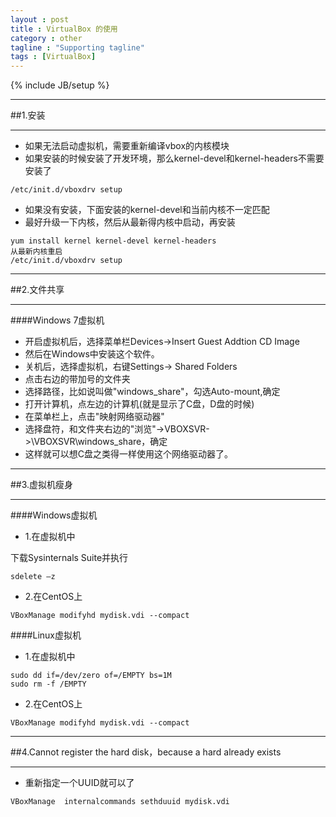 ```yaml
---
layout : post
title : VirtualBox 的使用
category : other
tagline : "Supporting tagline"
tags : [VirtualBox]
---
```

{% include JB/setup %}


***
##1.安装
***

* 如果无法启动虚拟机，需要重新编译vbox的内核模块
* 如果安装的时候安装了开发环境，那么kernel-devel和kernel-headers不需要安装了

```
/etc/init.d/vboxdrv setup
```
* 如果没有安装，下面安装的kernel-devel和当前内核不一定匹配
* 最好升级一下内核，然后从最新得内核中启动，再安装

```
yum install kernel kernel-devel kernel-headers
从最新内核重启
/etc/init.d/vboxdrv setup
```

***
##2.文件共享
***
####Windows 7虚拟机
* 开启虚拟机后，选择菜单栏Devices->Insert Guest Addtion CD Image
* 然后在Windows中安装这个软件。
* 关机后，选择虚拟机，右键Settings-> Shared Folders
* 点击右边的带加号的文件夹
 * 选择路径，比如说叫做"windows_share"，勾选Auto-mount,确定
* 打开计算机，点左边的计算机(就是显示了C盘，D盘的时候)
* 在菜单栏上，点击"映射网络驱动器"
* 选择盘符，和文件夹右边的"浏览"->VBOXSVR->\\VBOXSVR\windows_share，确定
* 这样就可以想C盘之类得一样使用这个网络驱动器了。

***
##3.虚拟机瘦身
***
####Windows虚拟机

* 1.在虚拟机中

下载Sysinternals Suite并执行

```
sdelete –z
```

* 2.在CentOS上

```
VBoxManage modifyhd mydisk.vdi --compact
```

####Linux虚拟机

* 1.在虚拟机中

```
sudo dd if=/dev/zero of=/EMPTY bs=1M
sudo rm -f /EMPTY
```

* 2.在CentOS上

```
VBoxManage modifyhd mydisk.vdi --compact
```

***
##4.Cannot register the hard disk，because a hard already exists
***

* 重新指定一个UUID就可以了

```
VBoxManage  internalcommands sethduuid mydisk.vdi
```
